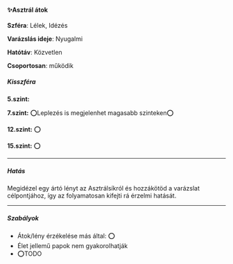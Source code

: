 #### ✨Asztrál átok

**Szféra**: Lélek, Idézés

**Varázslás ideje**: Nyugalmi

**Hatótáv**: Közvetlen

**Csoportosan**: működik 

##### Kisszféra

**5.szint:** 

**7.szint:** ⭕Leplezés is megjelenhet magasabb szinteken⭕

**12.szint:** ⭕

**15.szint:** ⭕


---
##### Hatás

Megidézel egy ártó lényt az Asztrálsíkról és hozzákötöd a varázslat célpontjához, így az folyamatosan kifejti rá érzelmi hatását.

---
##### Szabályok

- Átok/lény érzékelése más által: ⭕
- Élet jellemű papok nem gyakorolhatják
- ⭕TODO
